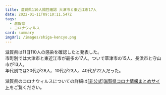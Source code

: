 ```yaml
---
title: 滋賀県110人陽性確認 大津市と東近江市17人
date: 2022-01-11T09:10:11.547Z
tags:
  - 滋賀県
  - コロナウィルス
card: summary
imgUrl: /images/shiga-kencyo.png
---
```

滋賀県は11日110人の感染を確認したと発表した。  
市町別では大津市と東近江市が最多の17人。ついで草津市の15人、長浜市と守山市が13人。  
年代別では20代が28人、10代が23人、40代が22人だった。

滋賀県のコロナウィルスについての詳細は[[非公式]滋賀県コロナ情報まとめサイト](https://stopcovid19-shiga.jp)をご覧ください。